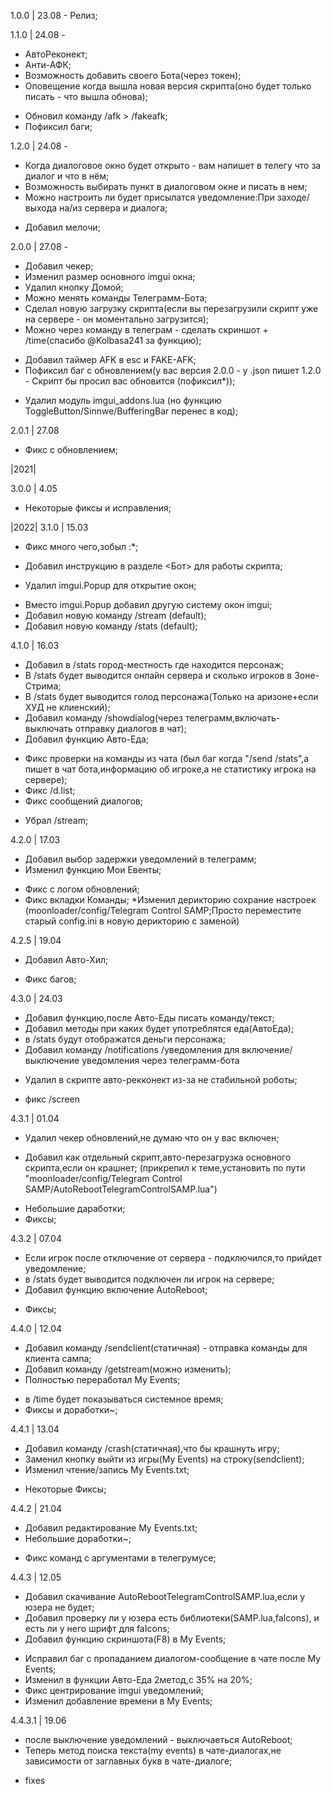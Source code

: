 1.0.0 | 23.08 - Релиз;

1.1.0 | 24.08 -
+ АвтоРеконект;
+ Анти-АФК;
+ Возможность добавить своего Бота(через токен);
+ Оповещение когда вышла новая версия скрипта(оно будет только писать - что вышла обнова);

* Обновил команду /afk > /fakeafk;
* Пофиксил баги;

1.2.0 | 24.08 -
+ Когда диалоговое окно будет открыто - вам напишет в телегу что за диалог и что в нём;
+ Возможность выбирать пункт в диалоговом окне и писать в нем;
+ Можно настроить ли будет присылатся уведомление:При заходе/выхода на/из сервера и диалога;
* Добавил мелочи;

2.0.0 | 27.08 -
+ Добавил чекер;
+ Изменил размер основного imgui окна;
+ Удалил кнопку Домой;
+ Можно менять команды Телеграмм-Бота;
+ Сделал новую загрузку скрипта(если вы перезагрузили скрипт уже на сервере - он моментально загрузится);
+ Можно через команду в телеграм - сделать скриншот + /time(спасибо @Kolbasa241 за функцию);
* Добавил таймер AFK в esc и FAKE-AFK;
* Пофиксил баг с обновлением(у вас версия 2.0.0 - у .json пишет 1.2.0 - Скрипт бы просил вас обновится (пофиксил*));
- Удалил модуль imgui_addons.lua (но функцию ToggleButton/Sinnwe/BufferingBar перенес в код);

2.0.1 | 27.08
* Фикс с обновлением;

|2021|

3.0.0 | 4.05
* Некоторые фиксы и исправления;

|2022|
3.1.0 | 15.03
* Фикс много чего,зобыл :*;
+ Добавил инструкцию в разделе <Бот> для работы скрипта;
- Удалил imgui.Popup для открытие окон;
+ Вместо imgui.Popup добавил другую систему окон imgui;
+ Добавил новую команду /stream (default);
+ Добавил новую команду /stats (default);

4.1.0 | 16.03
+ Добавил в /stats город-местность где находится персонаж;
+ В /stats будет выводится онлайн сервера и сколько игроков в Зоне-Стрима;
+ В /stats будет выводится голод персонажа(Только на аризоне+если ХУД не клиенский);
+ Добавил команду /showdialog(через телеграмм,включать-выключать отправку диалогов в чат);
+ Добавил функцию Авто-Еда;
* Фикс проверки на команды из чата
(был баг когда "/send /stats",а пишет в чат бота,информацию об игроке,а не статистику игрока на сервере);
* Фикс /d.list;
* Фикс сообщений диалогов;
- Убрал /stream;

4.2.0 | 17.03
+ Добавил выбор задержки уведомлений в телеграмм;
+ Изменил функцию Мои Евенты;
* Фикс с логом обновлений;
* Фикс вкладки Команды;
*Изменил дерикторию сохрание настроек
(moonloader/config/Telegram Control SAMP;Просто переместите старый config.ini в новую дерикторию с заменой)

4.2.5 | 19.04
+ Добавил Авто-Хил;
* Фикс багов;

4.3.0 | 24.03
+ Добавил функцию,после Авто-Еды писать команду/текст;
+ Добавил методы при каких будет употреблятся еда(АвтоЕда);
+ в /stats будут отображатся деньги персонажа;
+ Добавил команду /notifications /уведомления для включение/выключение уведомления через телеграмм-бота
- Удалил в скрипте авто-рекконект из-за не стабильной роботы;
* фикс /screen

4.3.1 | 01.04
- Удалил чекер обновлений,не думаю что он у вас включен;
+ Добавил как отдельный скрипт,авто-перезагрузка основного скрипта,если он крашнет;
(прикрепил к теме,установить по пути "moonloader/config/Telegram Control SAMP/AutoRebootTelegramControlSAMP.lua")
* Небольшие даработки;
* Фиксы;

4.3.2 | 07.04
+ Если игрок после отключение от сервера - подключился,то прийдет уведомление;
+ в /stats будет выводится подключен ли игрок на сервере;
+ Добавил функцию включение AutoReboot;
* Фиксы;

4.4.0 | 12.04
+ Добавил команду /sendclient(статичная) - отправка команды для клиента сампа;
+ Добавил команду /getstream(можно изменить);
+ Полностью переработал My Events;
* в /time будет показываться системное время;
* Фиксы и доработки~;

4.4.1 | 13.04
+ Добавил команду /crash(статичная),что бы крашнуть игру;
+ Заменил кнопку выйти из игры(My Events) на строку(sendclient);
+ Изменил чтение/запись My Events.txt;
* Некоторые Фиксы;

4.4.2 | 21.04
+ Добавил редактирование My Events.txt;
+ Небольшие доработки~;
* Фикс команд с аргументами в телегрумусе;

4.4.3 | 12.05
+ Добавил скачивание AutoRebootTelegramControlSAMP.lua,если у юзера не будет;
+ Добавил проверку ли у юзера есть библиотеки(SAMP.lua,faIcons), и есть ли у него шрифт для faIcons;
+ Добавил функцию скриншота(F8) в My Events;

* Исправил баг с пропаданием диалогом-сообщение в чате после My Events;
* Изменил в функции Авто-Еда 2метод,с 35% на 20%;
* Фикс центрирование imgui уведомлений;
* Изменил добавление времени в My Events;

4.4.3.1 | 19.06
+ после выключение уведомлений - выключаеться AutoReboot;
+ Теперь метод поиска текста(my events) в чате-диалогах,не зависимости от заглавных букв в чате-диалоге;
* fixes
